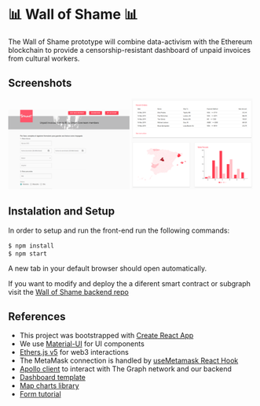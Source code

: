 # 📊 Wall of Shame 📊

The Wall of Shame prototype will combine data-activism with the Ethereum blockchain to provide a censorship-resistant dashboard of unpaid invoices from cultural workers.

## Screenshots

<img src="/figures/Form.png" width="49%" >

<img src="/figures/Dashboard.png" width="49%" style="display: inline-block">

## Instalation and Setup


In order to setup and run the front-end run the following commands:

```
$ npm install
$ npm start
```

A new tab in your default browser should open automatically.

If you want to modify and deploy the a diferent smart contract or subgraph visit the [Wall of Shame backend repo](https://github.com/P2PModels/wallofshame-backend)

## References

- This project was bootstrapped with [Create React App](https://github.com/facebook/create-react-app)
- We use [Material-UI](https://material-ui.com/getting-started/installation/) for UI components
- [Ethers.js v5](https://docs.ethers.io/v5/) for web3 interactions
- The MetaMask connection is handled by [useMetamask React Hook](https://github.com/mdtanrikulu/use-metamask)
- [Apollo client](https://www.apollographql.com/docs/react/) to interact with The Graph network and our backend
- [Dashboard template](https://github.com/mui-org/material-ui/tree/master/docs/src/pages/getting-started/templates/dashboard)
- [Map charts library](https://www.react-simple-maps.io/)
- [Form tutorial](https://www.youtube.com/watch?v=-XKaSCU0ZLM)


